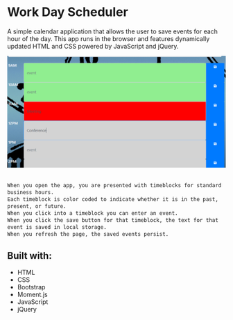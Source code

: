 # Work Day Scheduler

A simple calendar application that allows the user to save events for each hour of the day. This app runs in the browser and features dynamically updated HTML and CSS powered by JavaScript and jQuery.

![](WorkDaySchedulerImg.jpg)


## 
```
When you open the app, you are presented with timeblocks for standard business hours. 
Each timeblock is color coded to indicate whether it is in the past, present, or future.
When you click into a timeblock you can enter an event.
When you click the save button for that timeblock, the text for that event is saved in local storage.
When you refresh the page, the saved events persist.

```

## Built with: 

- HTML
- CSS
- Bootstrap
- Moment.js
- JavaScript
- jQuery





